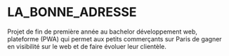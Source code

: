 # LA_BONNE_ADRESSE
Projet de fin de première année au bachelor développement web, plateforme (PWA) qui permet aux petits commerçants sur Paris de gagner en visibilité sur le web et de faire évoluer leur clientèle.

